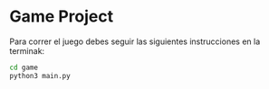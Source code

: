 # Game Project 

Para correr el juego debes seguir las siguientes instrucciones en la terminak:

```sh
cd game 
python3 main.py
```
